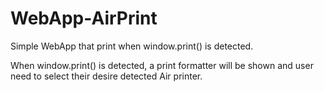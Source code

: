 # WebApp-AirPrint
Simple WebApp that print when window.print() is detected. 

When window.print() is detected, a print formatter will be shown and user need to select their desire detected Air printer.
